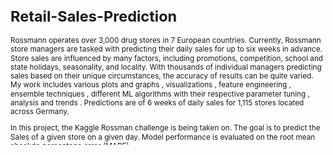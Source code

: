 <svg fill="none" viewBox="0 0 600 300" width="600" height="300" xmlns="http://www.w3.org/2000/svg">
  <foreignObject width="100%" height="100%">
  <div xmlns="http://www.w3.org/1999/xhtml">

<style>
	.hi{
	border: 3px ;	
	}
</style>
	  
# Retail-Sales-Prediction


Rossmann operates over 3,000 drug stores in 7 European countries. Currently, Rossmann store managers are tasked with predicting their daily sales for up to six weeks in advance. Store sales are influenced by many factors, including promotions, competition, school and state holidays, seasonality, and locality. With thousands of individual managers predicting sales based on their unique circumstances, the accuracy of results can be quite varied. My work includes various plots and graphs , visualizations , feature engineering , ensemble techniques , different ML algorithms with their respective parameter tuning , analysis and trends . Predictions are of 6 weeks of daily sales for 1,115 stores located across Germany.

In this project, the Kaggle Rossman challenge is being taken on. The goal is to predict the Sales of a given store on a given day. Model performance is evaluated on the root mean absolute percentage error (MAPE).


The dataset consists of two csv files: store.csv and train.csv

Data Files:

train.csv holds info about each store. store.csv holds the sales info per day for each store.

The repo contains main.py that runs the main script from step one until the end.


## 1. Business Problem.
Rossmann operates over 3,000 drug stores in 7 European countries. Currently, Rossmann store managers are tasked with predicting their daily sales for up to six weeks in advance. Store sales are influenced by many factors, including promotions, competition, school and state holidays, seasonality, and locality. With thousands of individual managers predicting sales based on their unique circumstances, the accuracy of results can be quite varied.

## 2. Solution Strategy
My strategy to solve this challenge was:
<ol type= 1>
<li>Data Description: Use statistics metrics to identify data distributions.</li>

<li>Feature Engineering: Derive new attributes based on the original variables to better describe the phenomenon that will be modeled.</li>

<li>Exploratory Data Analysis: Explore the data to find insights and better understand the impact of variables on model learning.</li>

<li>Feature Selection: Selection of the most significant attributes for training the model.</li>

<li>Machine Learning Modelling: Machine Learning model training.</li>

<li>Hyperparameter Fine Tunning: hoose the best values for each of the parameters of the model selected from the previous step.</li>

<li>Convert Model Performance to Business Values: Convert the performance of the Machine Learning model into a business result.</li>
</ol>


## 3.Machine Learning Model Implementation and performance
At this stage models used : *Linear Regression, *Lasso Regression, *Random Forest Regressor
<table >
	<tr >	
		<th>Regression Model</th>
		<th>Train MSE</th>
		<th>Train RMSE</th>
		<th>Train R2</th>
		<th>Train Adjusted_R2</th>
		<th>Test MSE</th>
		<th>Test RMSE</th>
		<th>Test R2</th>
		<th>Test Adjusted R2</th>
	</tr>
	<tr>								
		<td>Linear Regression</td>
		<td>1.214859e+06</td>
		<td>1102.206527</td>
		<td>0.844978</td>
		<td>0.844975</td>
		<td>1.217627e+06</td>
		<td>1103.461202</td>
		<td>0.844943</td>
		<td>0.844929</td>
	</tr>
        <tr>								
		<td>Lasso Regression class = "hi"</td>
		<td>1.214485e+06</td>
		<td>1102.036953</td>
		<td>0.845026</td>
		<td>0.845012</td>
		<td>1.217348e+06</td>
		<td>1103.334986</td>
		<td>0.844979</td>
		<td>0.844965</td>
	</tr>
	<tr>							
		<td>Ridge Regression</td>
		<td>1.214486e+06</td>
		<td>1102.037084</td>
		<td>0.845026</td>
		<td>0.845022</td>
		<td>1.217348e+06</td>
		<td>1103.335147</td>
		<td>0.844979</td>
		<td>0.844965</td>
	</tr>
	<tr>								
		<td>Elastic Net Regression</td>
		<td>1.214485e+06</td>
		<td>1102.036949</td>
		<td>0.845026</td>
		<td>0.845022</td>
		<td>1.217348e+06</td>
		<td>1103.334982</td>
		<td>0.844979</td>
		<td>0.844965</td>
	</tr>
	<tr>
		<td>Decsion Tree Regression</td>							
		<td>1.362364e+06</td>
		<td>1167.203328</td>
		<td>0.826156</td>
		<td>0.826152</td>
		<td>1.367349e+06</td>
		<td>1169.337164</td>
		<td>0.825877</td>
		<td>0.825861</td>
	</tr>
	<tr>							
		<td>Random Forest Regression</td>
		<td>5.596015e+04</td>
		<td>236.558981</td>
		<td>0.992859</td>
		<td>0.992859</td>
		<td>3.200686e+05</td>
		<td>565.746016</td>
		<td>0.959241</td>
		<td>0.959238</td>
	</tr>
</table>






## 4. Conclusion

Acheived MAPE of 5.65% and MAE = $376 showing predictions of model is higly accurate for the sales forecast. Generated insights by EDA and feature importance provide valuable tools to decide the amount of budget and inventory for upcoming sales.
  </div>
  </foreignObject>
</svg>
